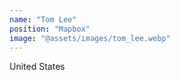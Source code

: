 ```yaml
---
name: "Tom Lee"
position: "Mapbox"
image: "@assets/images/tom_lee.webp"
---
```


United States
